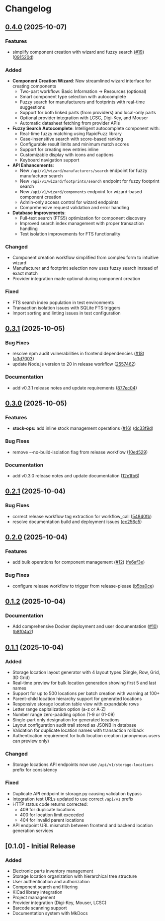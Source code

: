# Changelog

## [0.4.0](https://github.com/madeinoz67/partshub/compare/v0.3.1...v0.4.0) (2025-10-07)


### Features

* simplify component creation with wizard and fuzzy search ([#19](https://github.com/madeinoz67/partshub/issues/19)) ([091520d](https://github.com/madeinoz67/partshub/commit/091520d6da41a9f2403fd48b3ed8afd051ed86a5))

### Added
- **Component Creation Wizard**: New streamlined wizard interface for creating components
  - Two-part workflow: Basic Information → Resources (optional)
  - Smart component type selection with autocomplete
  - Fuzzy search for manufacturers and footprints with real-time suggestions
  - Support for both linked parts (from providers) and local-only parts
  - Optional provider integration with LCSC, Digi-Key, and Mouser
  - Automatic datasheet fetching from provider APIs
- **Fuzzy Search Autocomplete**: Intelligent autocomplete component with:
  - Real-time fuzzy matching using RapidFuzz library
  - Case-insensitive search with score-based ranking
  - Configurable result limits and minimum match scores
  - Support for creating new entries inline
  - Customizable display with icons and captions
  - Keyboard navigation support
- **API Enhancements**:
  - New `/api/v1/wizard/manufacturers/search` endpoint for fuzzy manufacturer search
  - New `/api/v1/wizard/footprints/search` endpoint for fuzzy footprint search
  - New `/api/v1/wizard/components` endpoint for wizard-based component creation
  - Admin-only access control for wizard endpoints
  - Comprehensive request validation and error handling
- **Database Improvements**:
  - Full-text search (FTS5) optimization for component discovery
  - Improved search index management with proper transaction handling
  - Test isolation improvements for FTS functionality

### Changed
- Component creation workflow simplified from complex form to intuitive wizard
- Manufacturer and footprint selection now uses fuzzy search instead of exact match
- Provider integration made optional during component creation

### Fixed
- FTS search index population in test environments
- Transaction isolation issues with SQLite FTS triggers
- Import sorting and linting issues in test configuration

## [0.3.1](https://github.com/madeinoz67/partshub/compare/v0.3.0...v0.3.1) (2025-10-05)


### Bug Fixes

* resolve npm audit vulnerabilities in frontend dependencies ([#18](https://github.com/madeinoz67/partshub/issues/18)) ([a3d7003](https://github.com/madeinoz67/partshub/commit/a3d7003fb7f12ebeff4ae7c9be2272ac8efc0374))
* update Node.js version to 20 in release workflow ([2557462](https://github.com/madeinoz67/partshub/commit/25574622ffebae77f2cdadb5c54d1606631f4fce))


### Documentation

* add v0.3.1 release notes and update requirements ([877ec04](https://github.com/madeinoz67/partshub/commit/877ec04e366077ec6de35a187ec26c767091ad78))

## [0.3.0](https://github.com/madeinoz67/partshub/compare/v0.2.1...v0.3.0) (2025-10-05)


### Features

* **stock-ops:** add inline stock management operations ([#16](https://github.com/madeinoz67/partshub/issues/16)) ([dc33f9d](https://github.com/madeinoz67/partshub/commit/dc33f9d4ebdd7ec0d6c7dbfa8e83a99910be0639))


### Bug Fixes

* remove --no-build-isolation flag from release workflow ([10ed529](https://github.com/madeinoz67/partshub/commit/10ed52975524edd5caee2f430e7a62476fa04d32))


### Documentation

* add v0.3.0 release notes and update documentation ([12e1fb6](https://github.com/madeinoz67/partshub/commit/12e1fb67a5600d126aa61742d291939d27ae5c29))

## [0.2.1](https://github.com/madeinoz67/partshub/compare/v0.2.0...v0.2.1) (2025-10-04)


### Bug Fixes

* correct release workflow tag extraction for workflow_call ([54840fb](https://github.com/madeinoz67/partshub/commit/54840fb4cdad0f9f1d040c67a57ed8cd239b480c))
* resolve documentation build and deployment issues ([ec256c5](https://github.com/madeinoz67/partshub/commit/ec256c58b97ee5d015dc16f0ae0fda21a0ba94fb))

## [0.2.0](https://github.com/madeinoz67/partshub/compare/v0.1.2...v0.2.0) (2025-10-04)


### Features

* add bulk operations for component management ([#12](https://github.com/madeinoz67/partshub/issues/12)) ([fe6af3e](https://github.com/madeinoz67/partshub/commit/fe6af3e75ee63a289290ade0947d93d66fd34b16))


### Bug Fixes

* configure release workflow to trigger from release-please ([b5ba0ce](https://github.com/madeinoz67/partshub/commit/b5ba0ce6bba64978c7aa3dc437ab839f89bf5040))

## [0.1.2](https://github.com/madeinoz67/partshub/compare/v0.1.1...v0.1.2) (2025-10-04)


### Documentation

* Add comprehensive Docker deployment and user documentation ([#10](https://github.com/madeinoz67/partshub/issues/10)) ([b8f04a2](https://github.com/madeinoz67/partshub/commit/b8f04a26b0516914b7346ead7af6de774752d95d))

## [0.1.1](https://github.com/madeinoz67/partshub/compare/v0.1.0...v0.1.1) (2025-10-04)

### Added
- Storage location layout generator with 4 layout types (Single, Row, Grid, 3D Grid)
- Real-time preview for bulk location generation showing first 5 and last names
- Support for up to 500 locations per batch creation with warning at 100+
- Parent-child location hierarchy support for generated locations
- Responsive storage location table view with expandable rows
- Letter range capitalization option (a-z or A-Z)
- Number range zero-padding option (1-9 or 01-09)
- Single-part only designation for generated locations
- Layout configuration audit trail stored as JSONB in database
- Validation for duplicate location names with transaction rollback
- Authentication requirement for bulk location creation (anonymous users can preview only)

### Changed
- Storage locations API endpoints now use `/api/v1/storage-locations` prefix for consistency

### Fixed
- Duplicate API endpoint in storage.py causing validation bypass
- Integration test URLs updated to use correct `/api/v1` prefix
- HTTP status code returns corrected:
  - 409 for duplicate locations
  - 400 for location limit exceeded
  - 404 for invalid parent locations
- API endpoint URL mismatch between frontend and backend location generation services

## [0.1.0] - Initial Release

### Added
- Electronic parts inventory management
- Storage location organization with hierarchical tree structure
- User authentication and authorization
- Component search and filtering
- KiCad library integration
- Project management
- Provider integration (Digi-Key, Mouser, LCSC)
- Barcode scanning support
- Documentation system with MkDocs
